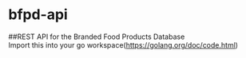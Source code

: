 # bfpd-api
##REST API for the Branded Food Products Database  
Import this into your go workspace(https://golang.org/doc/code.html)
